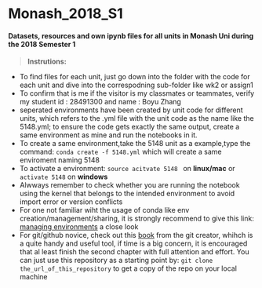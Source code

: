 # Monash_2018_S1
#### Datasets, resources and own ipynb files for all units in Monash Uni during the 2018 Semester 1
>  **Instrutions:**
- To find files for each unit, just go down into the folder with the code for each unit and dive into the correspodning sub-folder like wk2 or assign1
- To confirm that is me if the visitor is my classmates or teammates, verify my student id : 28491300 and name : Boyu Zhang
- seperated environments have been created by unit code for different units, which refers to the .yml file with the unit code as the name like the 5148.yml; to ensure the code gets exactly the same output, create a same environment as mine and run the notebooks in it.
- To create a same environment,take the 5148 unit as a example,type the command:
	```conda create -f 5148.yml``` which will create a same enviroment naming 5148
- To activate a environment:
	```source acitvate 5148	``` on **linux/mac** or
	```activate 5148``` on **windows**
- Alwways remember to check whether you are running the notebook using the kernel that belongs to the intended environment to avoid import error or version conflicts
- For one not familiar wiht the usage of conda like env creation/management/sharing, it is strongly recommend to give this link: [managing environments](https://conda.io/docs/user-guide/tasks/manage-environments.html) a close look
- For git/github novice, check out this [book](https://git-scm.com/book/en/v2) from the git creator, whihch is a quite handy and useful tool, if time is a big concern, it is encouraged that al least finish the second chapter with full attention and effort. You can just use this repository as a starting point by: `git clone the_url_of_this_repository` to get a copy of the repo on your local machine

